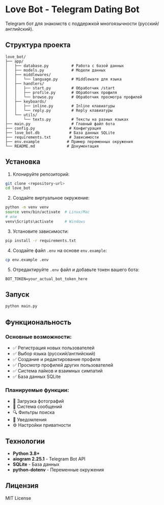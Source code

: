 # Love Bot - Telegram Dating Bot

Telegram бот для знакомств с поддержкой многоязычности (русский/английский).

## Структура проекта

```
love_bot/
├── app/
│   ├── database.py          # Работа с базой данных
│   ├── models.py            # Модели данных
│   ├── middlewares/
│   │   └── language.py      # Middleware для языка
│   ├── handlers/
│   │   ├── start.py         # Обработчик /start
│   │   ├── profile.py       # Обработчик профиля
│   │   └── browse.py        # Обработчик просмотра профилей
│   ├── keyboards/
│   │   ├── inline.py        # Inline клавиатуры
│   │   └── reply.py         # Reply клавиатуры
│   └── utils/
│       └── texts.py         # Тексты на разных языках
├── main.py                  # Главный файл бота
├── config.py               # Конфигурация
├── love_bot.db             # База данных SQLite
├── requirements.txt        # Зависимости
├── env.example            # Пример переменных окружения
└── README.md              # Документация
```

## Установка

1. Клонируйте репозиторий:
```bash
git clone <repository-url>
cd love_bot
```

2. Создайте виртуальное окружение:
```bash
python -m venv venv
source venv/bin/activate  # Linux/Mac
# или
venv\Scripts\activate     # Windows
```

3. Установите зависимости:
```bash
pip install -r requirements.txt
```

4. Создайте файл `.env` на основе `env.example`:
```bash
cp env.example .env
```

5. Отредактируйте `.env` файл и добавьте токен вашего бота:
```
BOT_TOKEN=your_actual_bot_token_here
```

## Запуск

```bash
python main.py
```

## Функциональность

### Основные возможности:
- ✅ Регистрация новых пользователей
- ✅ Выбор языка (русский/английский)
- ✅ Создание и редактирование профиля
- ✅ Просмотр профилей других пользователей
- ✅ Система лайков и взаимных симпатий
- ✅ База данных SQLite

### Планируемые функции:
- 📸 Загрузка фотографий
- 💬 Система сообщений
- 🔍 Фильтры поиска
- 🔔 Уведомления
- ⚙️ Настройки приватности

## Технологии

- **Python 3.8+**
- **aiogram 2.25.1** - Telegram Bot API
- **SQLite** - База данных
- **python-dotenv** - Переменные окружения

## Лицензия

MIT License 